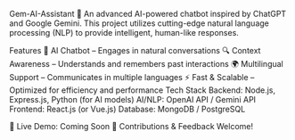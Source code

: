 Gem-AI-Assistant
🚀 An advanced AI-powered chatbot inspired by ChatGPT and Google Gemini. This project utilizes cutting-edge natural language processing (NLP) to provide intelligent, human-like responses.

Features
🧠 AI Chatbot – Engages in natural conversations
🔍 Context Awareness – Understands and remembers past interactions
🌍 Multilingual Support – Communicates in multiple languages
⚡ Fast & Scalable – Optimized for efficiency and performance
Tech Stack
Backend: Node.js, Express.js, Python (for AI models)
AI/NLP: OpenAI API / Gemini API
Frontend: React.js (or Vue.js)
Database: MongoDB / PostgreSQL

🔗 Live Demo: Coming Soon
📌 Contributions & Feedback Welcome!

